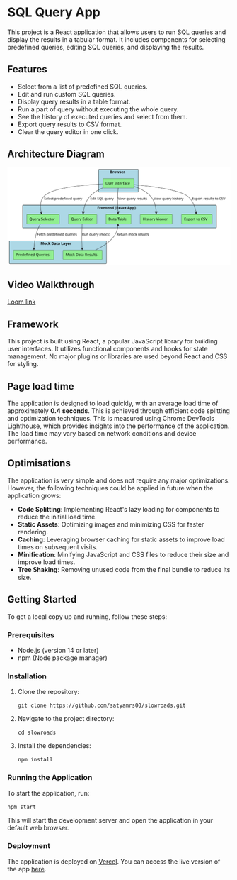 # SQL Query App

This project is a React application that allows users to run SQL queries and display the results in a tabular format. It includes components for selecting predefined queries, editing SQL queries, and displaying the results.

## Features

- Select from a list of predefined SQL queries.
- Edit and run custom SQL queries.
- Display query results in a table format.
- Run a part of query without executing the whole query.
- See the history of executed queries and select from them.
- Export query results to CSV format.
- Clear the query editor in one click.

## Architecture Diagram

![Architecture Diagram](atlan-architecture.svg)

## Video Walkthrough
[Loom link](https://www.loom.com/share/5d729b2d9cee40019ccc31e8cf2411a5?sid=77774a31-2687-4eba-98bc-2c8974135df3)
## Framework

This project is built using React, a popular JavaScript library for building user interfaces. It utilizes functional components and hooks for state management. No major plugins or libraries are used beyond React and CSS for styling.

## Page load time

The application is designed to load quickly, with an average load time of approximately **0.4 seconds**. This is achieved through efficient code splitting and optimization techniques.
This is measured using Chrome DevTools Lighthouse, which provides insights into the performance of the application. The load time may vary based on network conditions and device performance.

## Optimisations

The application is very simple and does not require any major optimizations. However, the following techniques could be applied in future when the application grows:

- **Code Splitting**: Implementing React's lazy loading for components to reduce the initial load time.
- **Static Assets**: Optimizing images and minimizing CSS for faster rendering.
- **Caching**: Leveraging browser caching for static assets to improve load times on subsequent visits.
- **Minification**: Minifying JavaScript and CSS files to reduce their size and improve load times.
- **Tree Shaking**: Removing unused code from the final bundle to reduce its size.


## Getting Started

To get a local copy up and running, follow these steps:

### Prerequisites

- Node.js (version 14 or later)
- npm (Node package manager)

### Installation

1. Clone the repository:
   ```
   git clone https://github.com/satyamrs00/slowroads.git
   ```

2. Navigate to the project directory:
   ```
   cd slowroads
   ```

3. Install the dependencies:
   ```
   npm install
   ```

### Running the Application

To start the application, run:
```
npm start
```
This will start the development server and open the application in your default web browser.

### Deployment

The application is deployed on [Vercel](https://vercel.com). You can access the live version of the app [here](https://slowroads-alpha.vercel.app/).
